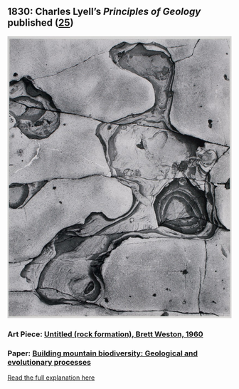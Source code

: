 ## 1830: Charles Lyell’s <em>Principles of Geology</em> published ([25](http://darwin-online.org.uk/content/frameset?viewtype=text&itemID=A505.1&pageseq=1))

![pic](/images/1830.jpg)

### Art Piece: [Untitled (rock formation), Brett Weston, 1960](https://hvrd.art/o/157964)

### Paper: [Building mountain biodiversity: Geological and evolutionary processes](https://www.science.org/doi/10.1126/science.aax0151)

[Read the full explanation here](https://shanivi.github.io/paradigmshifts/1830)

